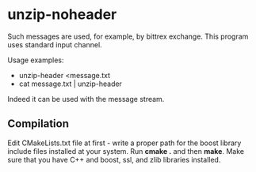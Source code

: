 # unzip-noheader
Such messages are used, for example, by bittrex exchange.  This program uses standard input channel.

Usage examples:

   * unzip-header <message.txt
   * cat message.txt | unzip-header
             
Indeed it can be used with the message stream.

## Compilation
Edit CMakeLists.txt file at first - write a proper path for the boost library include files installed at your system. Run **cmake .** and then **make**.  Make sure that you have C++ and boost, ssl, and zlib libraries installed.

